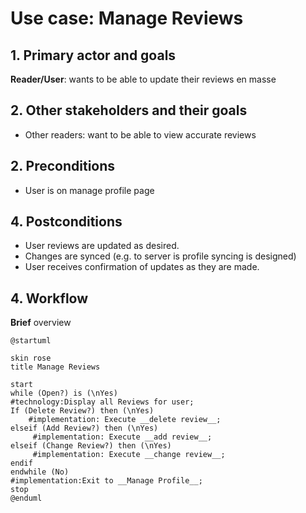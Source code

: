# Use case: Manage Reviews

## 1. Primary actor and goals
__Reader/User__: wants to be able to update their reviews en masse

## 2. Other stakeholders and their goals

* Other readers: want to be able to view accurate reviews

## 2. Preconditions

* User is on manage profile page

## 4. Postconditions

* User reviews are updated as desired.
* Changes are synced (e.g. to server is profile syncing is designed)
* User receives confirmation of updates as they are made.

## 4. Workflow

__Brief__ overview

```plantuml
@startuml

skin rose
title Manage Reviews

start
while (Open?) is (\nYes)
#technology:Display all Reviews for user;
If (Delete Review?) then (\nYes)
    #implementation: Execute __delete review__;
elseif (Add Review?) then (\nYes)
     #implementation: Execute __add review__;
elseif (Change Review?) then (\nYes)
     #implementation: Execute __change review__;
endif
endwhile (No)
#implementation:Exit to __Manage Profile__;
stop
@enduml
```